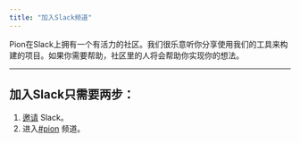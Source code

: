 ```yaml
---
title: "加入Slack频道"
---
```

Pion在Slack上拥有一个有活力的社区。我们很乐意听你分享使用我们的工具来构建的项目。如果你需要帮助，社区里的人将会帮助你实现你的想法。

----

## 加入Slack只需要两步：

1. [邀请](http://invite.slack.golangbridge.org/) Slack。
2. 进入[#pion](http://gophers.slack.com/messages/pion) 频道。
